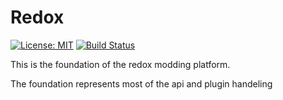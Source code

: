 # Redox
[![License: MIT](https://img.shields.io/badge/License-MIT-yellow.svg)](https://opensource.org/licenses/MIT)    [![Build Status](https://travis-ci.com/RedoxMod/Redox.svg?branch=master)](https://travis-ci.com/RedoxMod/Redox)


This is the foundation of the redox modding platform.

The foundation represents most of the api and plugin handeling
